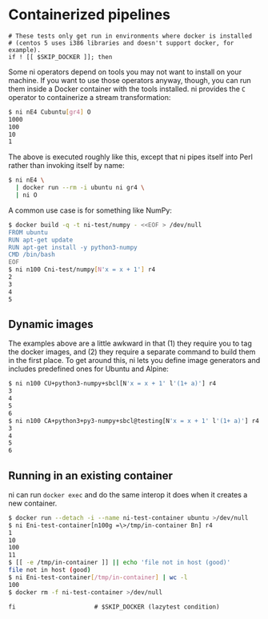 # Containerized pipelines
```lazytest
# These tests only get run in environments where docker is installed
# (centos 5 uses i386 libraries and doesn't support docker, for example).
if ! [[ $SKIP_DOCKER ]]; then
```

Some ni operators depend on tools you may not want to install on your machine.
If you want to use those operators anyway, though, you can run them inside a
Docker container with the tools installed. ni provides the `C` operator to
containerize a stream transformation:

```bash
$ ni nE4 Cubuntu[gr4] O
1000
100
10
1
```

The above is executed roughly like this, except that ni pipes itself into Perl
rather than invoking itself by name:

```sh
$ ni nE4 \
  | docker run --rm -i ubuntu ni gr4 \
  | ni O
```

A common use case is for something like NumPy:

```bash
$ docker build -q -t ni-test/numpy - <<EOF > /dev/null
FROM ubuntu
RUN apt-get update
RUN apt-get install -y python3-numpy
CMD /bin/bash
EOF
$ ni n100 Cni-test/numpy[N'x = x + 1'] r4
2
3
4
5
```

## Dynamic images
The examples above are a little awkward in that (1) they require you to tag the
docker images, and (2) they require a separate command to build them in the
first place. To get around this, ni lets you define image generators and
includes predefined ones for Ubuntu and Alpine:

```bash
$ ni n100 CU+python3-numpy+sbcl[N'x = x + 1' l'(1+ a)'] r4
3
4
5
6
$ ni n100 CA+python3+py3-numpy+sbcl@testing[N'x = x + 1' l'(1+ a)'] r4
3
4
5
6
```

## Running in an existing container
ni can run `docker exec` and do the same interop it does when it creates a new
container.

```bash
$ docker run --detach -i --name ni-test-container ubuntu >/dev/null
$ ni Eni-test-container[n100g =\>/tmp/in-container Bn] r4
1
10
100
11
$ [[ -e /tmp/in-container ]] || echo 'file not in host (good)'
file not in host (good)
$ ni Eni-test-container[/tmp/in-container] | wc -l
100
$ docker rm -f ni-test-container >/dev/null
```

```lazytest
fi                      # $SKIP_DOCKER (lazytest condition)
```
